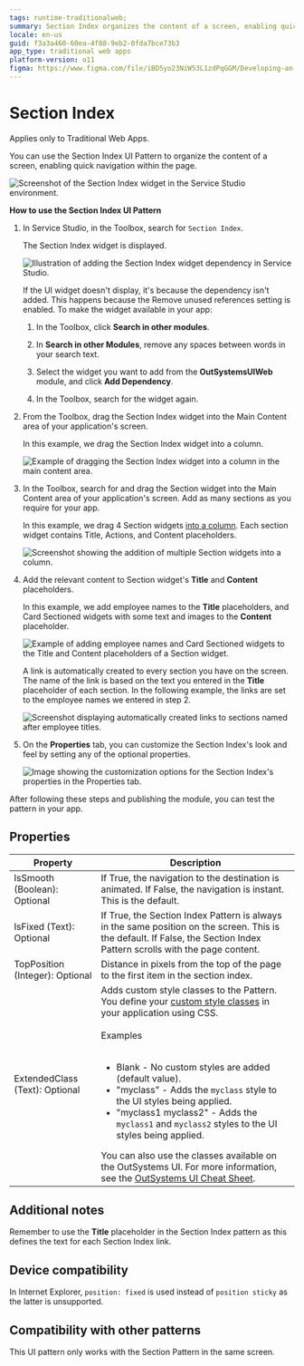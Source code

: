 ```yaml
---
tags: runtime-traditionalweb; 
summary: Section Index organizes the content of a screen, enabling quick navigation within the page.
locale: en-us
guid: f3a3a460-60ea-4f88-9eb2-0fda7bce73b3
app_type: traditional web apps
platform-version: o11
figma: https://www.figma.com/file/iBD5yo23NiW53L1zdPqGGM/Developing-an-Application?type=design&node-id=238%3A38&mode=design&t=u4ANW5BJS7Flsdmg-1
---
```


# Section Index

<div class="info" markdown="1">

Applies only to Traditional Web Apps.

</div>

You can use the Section Index UI Pattern to organize the content of a screen, enabling quick navigation within the page.

![Screenshot of the Section Index widget in the Service Studio environment.](images/sectionindex-7-ss.png "Section Index Widget in Service Studio")

**How to use the Section Index UI Pattern**

1. In Service Studio, in the Toolbox, search for `Section Index`.

    The Section Index widget is displayed.

    ![Illustration of adding the Section Index widget dependency in Service Studio.](images/sectionindex-8-ss.png "Adding Section Index Widget Dependency")

    If the UI widget doesn't display, it's because the dependency isn't added. This happens because the Remove unused references setting is enabled. To make the widget available in your app:

    1. In the Toolbox, click **Search in other modules**.

    1. In **Search in other Modules**, remove any spaces between words in your search text.
    
    1. Select the widget you want to add from the **OutSystemsUIWeb** module, and click **Add Dependency**. 
    
    1. In the Toolbox, search for the widget again.

1. From the Toolbox, drag the Section Index widget into the Main Content area of your application's screen.

    In this example, we drag the Section Index widget into a column. 

    ![Example of dragging the Section Index widget into a column in the main content area.](images/sectionindex-2-ss.png "Dragging Section Index Widget into Main Content Area")

1. In the Toolbox, search for and drag the Section widget into the Main Content area of your application's screen. Add as many sections as you require for your app.

    In this example, we drag 4 Section widgets [into a column](../../../../../building-apps/ui/patterns/web/structure/columns.md). Each section widget contains Title, Actions, and Content placeholders. 

    ![Screenshot showing the addition of multiple Section widgets into a column.](images/sectionindex-5-ss.png "Adding Multiple Section Widgets")

1. Add the relevant content to Section widget's **Title** and **Content** placeholders.

    In this example, we add employee names to the **Title** placeholders, and Card Sectioned widgets with some text and images to the **Content** placeholder.

    ![Example of adding employee names and Card Sectioned widgets to the Title and Content placeholders of a Section widget.](images/sectionindex-1-ss.png "Adding Content to Section Widget Placeholders")

    A link is automatically created to every section you have on the screen. The name of the link is based on the text you entered in the **Title** placeholder of each section. In the following example, the links are set to the employee names we entered in step 2.

    ![Screenshot displaying automatically created links to sections named after employee titles.](images/sectionindex-3-ss.png "Automatically Created Links to Sections")

1. On the **Properties** tab, you can customize the Section Index's look and feel by setting any of the optional properties.

    ![Image showing the customization options for the Section Index's properties in the Properties tab.](images/sectionindex-6-ss.png "Customizing Section Index Properties")

After following these steps and publishing the module, you can test the pattern in your app.

## Properties

| **Property**                    | **Description**                                                                                                                                                                                                                                                                                                                                                                                                                                                                                                                                                                                                                    |
|---------------------------------|------------------------------------------------------------------------------------------------------------------------------------------------------------------------------------------------------------------------------------------------------------------------------------------------------------------------------------------------------------------------------------------------------------------------------------------------------------------------------------------------------------------------------------------------------------------------------------------------------------------------------------|
| IsSmooth (Boolean): Optional    | If True, the navigation to the destination is animated. If False, the navigation is instant. This is the default.                                                                                                                                                                                                                                                                                                                                                                                                                                                                                                                  |
| IsFixed (Text): Optional        | If True, the Section Index Pattern is always in the same position on the screen. This is the default. If False, the Section Index Pattern scrolls with the page content.                                                                                                                                                                                                                                                                                                                                                                                                                                                           |
| TopPosition (Integer): Optional | Distance in pixels from the top of the page to the first item in the section index.                                                                                                                                                                                                                                                                                                                                                                                                                                                                                                                                                |
| ExtendedClass (Text): Optional  | Adds custom style classes to the Pattern. You define your [custom style classes](../../../look-feel/css.md) in your application using CSS.<br/><br/>Examples<br/><br/> <ul><li>Blank - No custom styles are added (default value).</li><li>"myclass" - Adds the ``myclass`` style to the UI styles being applied.</li><li>"myclass1 myclass2" - Adds the ``myclass1`` and ``myclass2`` styles to the UI styles being applied.</li></ul>You can also use the classes available on the OutSystems UI. For more information, see the [OutSystems UI Cheat Sheet](https://outsystemsui.outsystems.com/OutSystemsUIWebsite/CheatSheet). |
  
## Additional notes

Remember to use the **Title** placeholder in the Section Index pattern as this defines the text for each Section Index link.

## Device compatibility

In Internet Explorer, `position: fixed` is used instead of `position sticky` as the latter is unsupported.

## Compatibility with other patterns

This UI pattern only works with the Section Pattern in the same screen.

